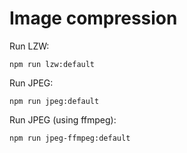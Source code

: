 # Image compression

Run LZW:
```
npm run lzw:default
```

Run JPEG:
```
npm run jpeg:default
```

Run JPEG (using ffmpeg):
```
npm run jpeg-ffmpeg:default
```
